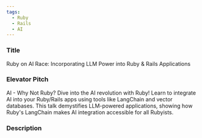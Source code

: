 ```yaml
---
tags:
  - Ruby
  - Rails
  - AI
---
```

### Title
Ruby on AI Race: Incorporating LLM Power into Ruby & Rails Applications

### Elevator Pitch
AI - Why Not Ruby? Dive into the AI revolution with Ruby! Learn to integrate AI into your Ruby/Rails apps using tools like LangChain and vector databases. This talk demystifies LLM-powered applications, showing how Ruby's LangChain makes AI integration accessible for all Rubyists.

### Description
